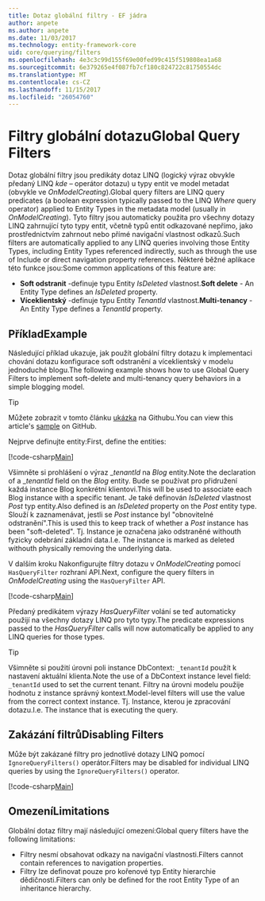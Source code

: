 ```yaml
---
title: Dotaz globální filtry - EF jádra
author: anpete
ms.author: anpete
ms.date: 11/03/2017
ms.technology: entity-framework-core
uid: core/querying/filters
ms.openlocfilehash: 4e3c3c99d155f69e00fed99c415f519808ea1a68
ms.sourcegitcommit: 6e379265e4f087fb7cf180c824722c81750554dc
ms.translationtype: MT
ms.contentlocale: cs-CZ
ms.lasthandoff: 11/15/2017
ms.locfileid: "26054760"
---
```

# <a name="global-query-filters"></a><span data-ttu-id="5a39e-102">Filtry globální dotazu</span><span class="sxs-lookup"><span data-stu-id="5a39e-102">Global Query Filters</span></span>

<span data-ttu-id="5a39e-103">Dotaz globální filtry jsou predikáty dotaz LINQ (logický výraz obvykle předaný LINQ *kde* – operátor dotazu) u typy entit ve model metadat (obvykle ve *OnModelCreating*).</span><span class="sxs-lookup"><span data-stu-id="5a39e-103">Global query filters are LINQ query predicates (a boolean expression typically passed to the LINQ *Where* query operator) applied to Entity Types in the metadata model (usually in *OnModelCreating*).</span></span> <span data-ttu-id="5a39e-104">Tyto filtry jsou automaticky použita pro všechny dotazy LINQ zahrnující tyto typy entit, včetně typů entit odkazované nepřímo, jako prostřednictvím zahrnout nebo přímé navigační vlastnost odkazů.</span><span class="sxs-lookup"><span data-stu-id="5a39e-104">Such filters are automatically applied to any LINQ queries involving those Entity Types, including Entity Types referenced indirectly, such as through the use of Include or direct navigation property references.</span></span> <span data-ttu-id="5a39e-105">Některé běžné aplikace této funkce jsou:</span><span class="sxs-lookup"><span data-stu-id="5a39e-105">Some common applications of this feature are:</span></span>

* <span data-ttu-id="5a39e-106">**Soft odstranit** -definuje typu Entity *IsDeleted* vlastnost.</span><span class="sxs-lookup"><span data-stu-id="5a39e-106">**Soft delete** - An Entity Type defines an *IsDeleted* property.</span></span>
* <span data-ttu-id="5a39e-107">**Víceklientský** -definuje typu Entity *TenantId* vlastnost.</span><span class="sxs-lookup"><span data-stu-id="5a39e-107">**Multi-tenancy** - An Entity Type defines a *TenantId* property.</span></span>

## <a name="example"></a><span data-ttu-id="5a39e-108">Příklad</span><span class="sxs-lookup"><span data-stu-id="5a39e-108">Example</span></span>

<span data-ttu-id="5a39e-109">Následující příklad ukazuje, jak použít globální filtry dotazu k implementaci chování dotazu konfigurace soft odstranění a víceklientský v modelu jednoduché blogu.</span><span class="sxs-lookup"><span data-stu-id="5a39e-109">The following example shows how to use Global Query Filters to implement soft-delete and multi-tenancy query behaviors in a simple blogging model.</span></span>

> [!TIP]
> <span data-ttu-id="5a39e-110">Můžete zobrazit v tomto článku [ukázka](https://github.com/aspnet/EntityFrameworkCore/tree/dev/samples/QueryFilters) na Githubu.</span><span class="sxs-lookup"><span data-stu-id="5a39e-110">You can view this article's [sample](https://github.com/aspnet/EntityFrameworkCore/tree/dev/samples/QueryFilters) on GitHub.</span></span>

<span data-ttu-id="5a39e-111">Nejprve definujte entity:</span><span class="sxs-lookup"><span data-stu-id="5a39e-111">First, define the entities:</span></span>

[!code-csharp[Main](../../../efcore-dev/samples/QueryFilters/Program.cs#Entities)]

<span data-ttu-id="5a39e-112">Všimněte si prohlášení o výraz __tenantId_ na _Blog_ entity.</span><span class="sxs-lookup"><span data-stu-id="5a39e-112">Note the declaration of a __tenantId_ field on the _Blog_ entity.</span></span> <span data-ttu-id="5a39e-113">Bude se používat pro přidružení každá instance Blog konkrétní klientovi.</span><span class="sxs-lookup"><span data-stu-id="5a39e-113">This will be used to associate each Blog instance with a specific tenant.</span></span> <span data-ttu-id="5a39e-114">Je také definován _IsDeleted_ vlastnost _Post_ typ entity.</span><span class="sxs-lookup"><span data-stu-id="5a39e-114">Also defined is an _IsDeleted_ property on the _Post_ entity type.</span></span> <span data-ttu-id="5a39e-115">Slouží k zaznamenávat, jestli se _Post_ instance byl "obnovitelné odstranění".</span><span class="sxs-lookup"><span data-stu-id="5a39e-115">This is used this to keep track of whether a _Post_ instance has been "soft-deleted".</span></span> <span data-ttu-id="5a39e-116">Tj. Instance je označena jako odstraněné withouth fyzicky odebrání základní data.</span><span class="sxs-lookup"><span data-stu-id="5a39e-116">I.e. The instance is marked as deleted withouth physically removing the underlying data.</span></span>

<span data-ttu-id="5a39e-117">V dalším kroku Nakonfigurujte filtry dotazu v _OnModelCreating_ pomocí ```HasQueryFilter``` rozhraní API.</span><span class="sxs-lookup"><span data-stu-id="5a39e-117">Next, configure the query filters in _OnModelCreating_ using the ```HasQueryFilter``` API.</span></span>

[!code-csharp[Main](../../../efcore-dev/samples/QueryFilters/Program.cs#Configuration)]

<span data-ttu-id="5a39e-118">Předaný predikátem výrazy _HasQueryFilter_ volání se teď automaticky použijí na všechny dotazy LINQ pro tyto typy.</span><span class="sxs-lookup"><span data-stu-id="5a39e-118">The predicate expressions passed to the _HasQueryFilter_ calls will now automatically be applied to any LINQ queries for those types.</span></span>

> [!TIP]
> <span data-ttu-id="5a39e-119">Všimněte si použití úrovni poli instance DbContext: ```_tenantId``` použít k nastavení aktuální klienta.</span><span class="sxs-lookup"><span data-stu-id="5a39e-119">Note the use of a DbContext instance level field: ```_tenantId``` used to set the current tenant.</span></span> <span data-ttu-id="5a39e-120">Filtry na úrovni modelu použije hodnotu z instance správný kontext.</span><span class="sxs-lookup"><span data-stu-id="5a39e-120">Model-level filters will use the value from the correct context instance.</span></span> <span data-ttu-id="5a39e-121">Tj. Instance, kterou je zpracování dotazu.</span><span class="sxs-lookup"><span data-stu-id="5a39e-121">I.e. The instance that is executing the query.</span></span>

## <a name="disabling-filters"></a><span data-ttu-id="5a39e-122">Zakázání filtrů</span><span class="sxs-lookup"><span data-stu-id="5a39e-122">Disabling Filters</span></span>

<span data-ttu-id="5a39e-123">Může být zakázané filtry pro jednotlivé dotazy LINQ pomocí ```IgnoreQueryFilters()``` operátor.</span><span class="sxs-lookup"><span data-stu-id="5a39e-123">Filters may be disabled for individual LINQ queries by using the ```IgnoreQueryFilters()``` operator.</span></span>

[!code-csharp[Main](../../../efcore-dev/samples/QueryFilters/Program.cs#IgnoreFilters)]

## <a name="limitations"></a><span data-ttu-id="5a39e-124">Omezení</span><span class="sxs-lookup"><span data-stu-id="5a39e-124">Limitations</span></span>

<span data-ttu-id="5a39e-125">Globální dotaz filtry mají následující omezení:</span><span class="sxs-lookup"><span data-stu-id="5a39e-125">Global query filters have the following limitations:</span></span>

* <span data-ttu-id="5a39e-126">Filtry nesmí obsahovat odkazy na navigační vlastnosti.</span><span class="sxs-lookup"><span data-stu-id="5a39e-126">Filters cannot contain references to navigation properties.</span></span>
* <span data-ttu-id="5a39e-127">Filtry lze definovat pouze pro kořenové typ Entity hierarchie dědičnosti.</span><span class="sxs-lookup"><span data-stu-id="5a39e-127">Filters can only be defined for the root Entity Type of an inheritance hierarchy.</span></span>
